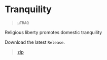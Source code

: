 # Tranquility

> `µTRAQ`

Religious liberty promotes domestic tranquility

Download the latest `Release`.

>[zip](https://github.com/PersonHood/Tranquility/archive/refs/tags/v1.97.zip)

